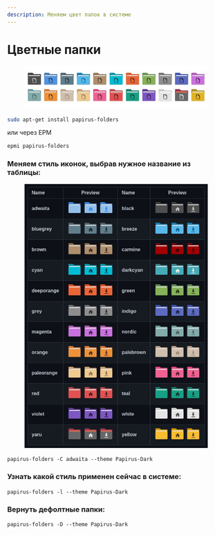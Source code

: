 ```yaml
---
description: Меняем цвет папок в системе
---
```


# Цветные папки

<figure><img src="../../.gitbook/assets/VzbB5JC-7UI.jpg" alt=""><figcaption></figcaption></figure>

```bash
sudo apt-get install papirus-folders
```

или через EPM

```bash
epmi papirus-folders
```

### Меняем стиль иконок, выбрав нужное **название** из таблицы:

<figure><img src="../../.gitbook/assets/YtzjD05eaes.jpg" alt=""><figcaption></figcaption></figure>

```
papirus-folders -C adwaita --theme Papirus-Dark
```

### Узнать какой стиль применен сейчас в системе:

```
papirus-folders -l --theme Papirus-Dark
```

### Вернуть дефолтные папки:

```
papirus-folders -D --theme Papirus-Dark
```
